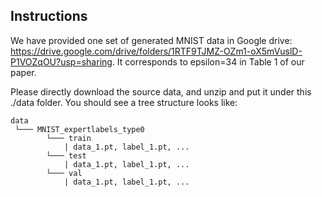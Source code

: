 ## Instructions

We have provided one set of generated MNIST data in Google drive: https://drive.google.com/drive/folders/1RTF9TJMZ-OZm1-oX5mVuslD-P1VOZqOU?usp=sharing. It corresponds to epsilon=34 in Table 1 of our paper. 

Please directly download the source data, and unzip and put it under this ./data folder. You should see a tree structure looks like:


```
data
 └─── MNIST_expertlabels_type0
        └─── train
            | data_1.pt, label_1.pt, ...
        └─── test
            | data_1.pt, label_1.pt, ...
        └─── val
            | data_1.pt, label_1.pt, ...
```

